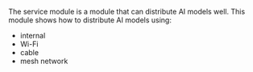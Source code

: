 The service module is a module that can distribute AI models well.
This module shows how to distribute AI models using:
- internal 
- Wi-Fi
- cable
- mesh network